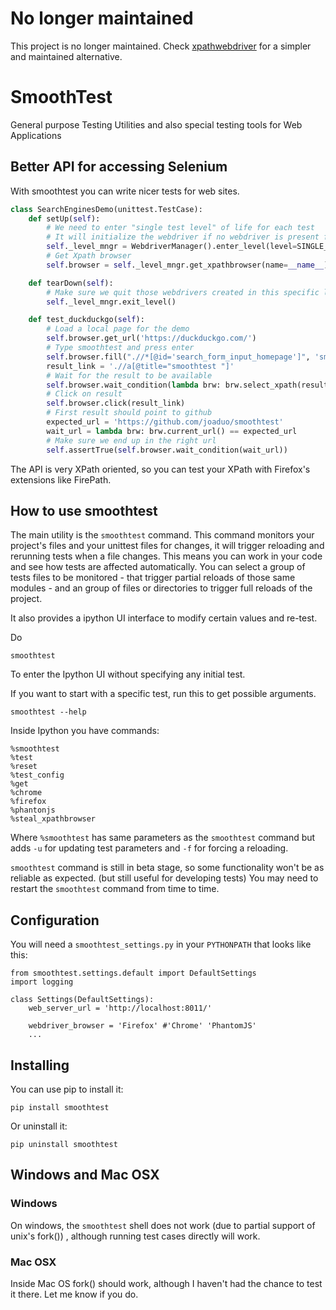 # No longer maintained

This project is no longer maintained. Check [xpathwebdriver](https://github.com/joaduo/xpathwebdriver) for a simpler and maintained alternative.

# SmoothTest

General purpose Testing Utilities and also special testing tools for Web Applications

## Better API for accessing Selenium

With smoothtest you can write nicer tests for web sites.

```python
class SearchEnginesDemo(unittest.TestCase):
    def setUp(self):
        # We need to enter "single test level" of life for each test
        # It will initialize the webdriver if no webdriver is present from upper levels
        self._level_mngr = WebdriverManager().enter_level(level=SINGLE_TEST_LIFE)
        # Get Xpath browser
        self.browser = self._level_mngr.get_xpathbrowser(name=__name__)

    def tearDown(self):
        # Make sure we quit those webdrivers created in this specific level of life
        self._level_mngr.exit_level()

    def test_duckduckgo(self):
        # Load a local page for the demo
        self.browser.get_url('https://duckduckgo.com/')
        # Type smoothtest and press enter
        self.browser.fill(".//*[@id='search_form_input_homepage']", 'smoothtest\n')
        result_link = './/a[@title="smoothtest "]'
        # Wait for the result to be available
        self.browser.wait_condition(lambda brw: brw.select_xpath(result_link))
        # Click on result
        self.browser.click(result_link)
        # First result should point to github
        expected_url = 'https://github.com/joaduo/smoothtest'
        wait_url = lambda brw: brw.current_url() == expected_url
        # Make sure we end up in the right url
        self.assertTrue(self.browser.wait_condition(wait_url))

```

The API is very XPath oriented, so you can test your XPath with Firefox's extensions like FirePath.

## How to use smoothtest

The main utility is the `smoothtest` command. This command monitors your project's files and your unittest files for changes, it will trigger reloading and rerunning tests when a file changes. This means you can work in your code and see how tests are affected automatically. You can select a group of tests files to be monitored - that trigger partial reloads of those same modules -  and an group of files or directories to trigger full reloads of the project.

It also provides a ipython UI interface to modify certain values and re-test.

Do
```
smoothtest
```
To enter the Ipython UI without specifying any initial test.

If you want to start with a specific test, run this to get possible arguments.
```
smoothtest --help
```

Inside Ipython you have commands:
```
%smoothtest
%test
%reset
%test_config
%get
%chrome
%firefox
%phantonjs
%steal_xpathbrowser
``` 
Where `%smoothtest` has same parameters as the `smoothtest` command but adds `-u` for updating test parameters and `-f` for forcing a reloading.

`smoothtest` command is still in beta stage, so some functionality won't be as reliable as expected. (but still useful for developing tests) You may need to restart the `smoothtest` command from time to time.

## Configuration

You will need a `smoothtest_settings.py` in your `PYTHONPATH` that looks like this:

``` 
from smoothtest.settings.default import DefaultSettings
import logging

class Settings(DefaultSettings):
    web_server_url = 'http://localhost:8011/'

    webdriver_browser = 'Firefox' #'Chrome' 'PhantomJS'
    ...
``` 

## Installing
You can use pip to install it:
```
pip install smoothtest 
``` 

Or uninstall it:
```
pip uninstall smoothtest 
``` 

## Windows and Mac OSX

### Windows

On windows, the `smoothtest` shell does not work (due to partial support of unix's fork()) , although running test cases directly will work.

### Mac OSX

Inside Mac OS fork() should work, although I haven't had the chance to test it there.
Let me know if you do.
